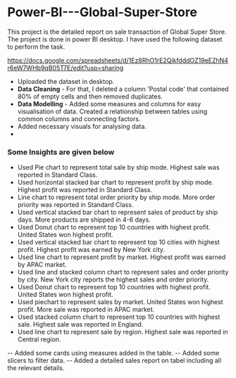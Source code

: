 # Power-BI---Global-Super-Store
This project is the detailed report on sale transaction of Global Super Store. The project is done in power BI desktop. I have used the following dataset to perform the task. 

https://docs.google.com/spreadsheets/d/1Ez8RhO1rE2QikfdddOZ19eEZhN4r6eW7WHb9qB05T7E/edit?usp=sharing

* Uploaded the dataset in desktop.
* **Data Cleaning** - For that, I deleted a column 'Postal code' that contained 80% of empty cells and then removed duplicates.
* **Data Modelling** - Added some measures and columns for easy visualisation of data. Created a relationship between tables using common columns and connecting factors.
* Added necessary visuals for analysing data.
* 
### Some Insights are given below ###

* Used Pie chart to represent total sale by ship mode. Highest sale was reported in Standard Class.
* Used horizontal stacked bar chart to represent profit by ship mode. Highest profit was reported in Standard Class.
* Line chart to represent total order priority by ship mode. More order priority was reported in Standard Class.
* Used vertical stacked bar chart to represent sales of product by ship days. More products are shipped in 4-6 days.
* Used Donut chart to represent top 10 countries with highest profit. United States won highest profit.
* Used vertical stacked bar chart to represent top 10 cities with highest profit. Highest profit was earned by New York city.
* Used line chart to represent profit by market. Highest profit was earned by APAC market.
* Used line and stacked column chart to represent sales and order priority by city. New York city reports the highest sales and order priority.
* Used Donut chart to represent top 10 countries with highest profit. United States won highest profit.
* Used piechart to represent sales by market. United States won highest profit. More sale was reported in APAC market.
* Used stacked column chart to represent top 10 countries with highest sale. Highest sale was reported in England.
* Used line chart to represent sale by region. Highest sale was reported in Central region.

-- Added some cards using measures added in the table.
-- Added some slicers to filter data.
-- Added a detailed sales report on tabel including all the relevant details.









